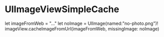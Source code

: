 # UIImageViewSimpleCache
let imageFromWeb = "..."
let noImage = UIImage(named:"no-photo.png")!
imageView.cacheImageFromUrl(imageFromWeb, missingImage: noImage)
